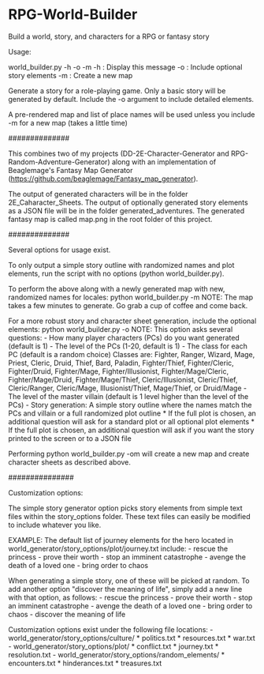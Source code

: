 # RPG-World-Builder
Build a world, story, and characters for a RPG or fantasy story

Usage:

world_builder.py -h -o -m
-h : Display this message
-o : Include optional story elements
-m : Create a new map

Generate a story for a role-playing game.
Only a basic story will be generated by default.
Include the -o argument to include detailed elements.

A pre-rendered map and list of place names will be used
  unless you include -m for a new map (takes a little time)
  
##############

This combines two of my projects (DD-2E-Character-Generator and RPG-Random-Adventure-Generator) along with an implementation of Beaglemage's Fantasy Map Generator (https://github.com/beaglemage/Fantasy_map_generator).

The output of generated characters will be in the folder 2E_Caharacter_Sheets.
The output of optionally generated story elements as a JSON file will be in the folder generated_adventures.
The generated fantasy map is called map.png in the root folder of this project.

##############

Several options for usage exist.

To only output a simple story outline with randomized names and plot elements, run the script with no options (python world_builder.py).

To perform the above along with a newly generated map with new, randomized names for locales: python world_builder.py -m
NOTE: The map takes a few minutes to generate. Go grab a cup of coffee and come back.

For a more robust story and character sheet generation, include the optional elements: python world_builder.py -o
NOTE: This option asks several questions:
    - How many player characters (PCs) do you want generated (default is 1)
    - The level of the PCs (1-20, default is 1)
    - The class for each PC (default is a random choice)
        Classes are:
            Fighter, Ranger, Wizard, Mage, Priest, Cleric, Druid, Thief, Bard, Paladin,
            Fighter/Thief, Fighter/Cleric, Fighter/Druid, Fighter/Mage, Fighter/Illusionist,
            Fighter/Mage/Cleric, Fighter/Mage/Druid, Fighter/Mage/Thief,
            Cleric/Illusionist, Cleric/Thief, Cleric/Ranger, Cleric/Mage,
            Illusionist/Thief, Mage/Thief, or Druid/Mage
    - The level of the master villain (default is 1 level higher than the level of the PCs)
    - Story generation: A simple story outline where the names match the PCs and villain or a full randomized plot outline
        * If the full plot is chosen, an additional question will ask for a standard plot or all optional plot elements
        * If the full plot is chosen, an additional question will ask if you want the story printed to the screen or to a JSON file
        
Performing python world_builder.py -om will create a new map and create character sheets as described above.

###############

Customization options:

The simple story generator option picks story elements from simple text files within the story_options folder. These text files can easily be modified to include whatever you like.

EXAMPLE:
The default list of journey elements for the hero located in world_generator/story_options/plot/journey.txt include:
    - rescue the princess
    - prove their worth
    - stop an imminent catastrophe
    - avenge the death of a loved one
    - bring order to chaos
    
When generating a simple story, one of these will be picked at random. To add another option "discover the meaning of life", simply add a new line with that option, as follows:
    - rescue the princess
    - prove their worth
    - stop an imminent catastrophe
    - avenge the death of a loved one
    - bring order to chaos
    - discover the meaning of life
    
Customization options exist under the following file locations:
    - world_generator/story_options/culture/
        * politics.txt
        * resources.txt
        * war.txt
    - world_generator/story_options/plot/
        * conflict.txt
        * journey.txt
        * resolution.txt
    - world_generator/story_options/random_elements/
        * encounters.txt
        * hinderances.txt
        * treasures.txt
